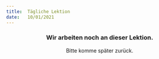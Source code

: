 ```yaml
---
title:  Tägliche Lektion
date:   10/01/2021
---
```


### <center>Wir arbeiten noch an dieser Lektion.</center>
<center>Bitte komme später zurück.</center>